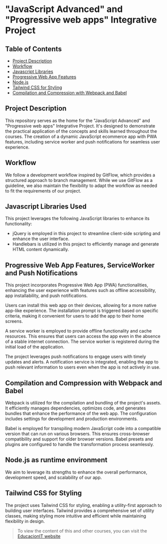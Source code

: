 # "JavaScript Advanced" and "Progressive web apps" Integrative Project

## Table of Contents
- [Project Description](#project-description)
- [Workflow](#workflow)
- [Javascript Libraries](#javascript-libraries-used)
- [Progressive Web App Features](#progressive-web-app-features)
- [Node.js](#Node.js-as-runtime-environment)
- [Tailwind CSS for Styling](#Tailwind-CSS-for-Styling)
- [Compilation and Compression with Webpack and Babel](#compilation-and-compression-with-webpack-and-babel)

## Project Description

This repository serves as the home for the "JavaScript Advanced" and "Progressive web apps" Integrative Project. It's designed to demonstrate the practical application of the concepts and skills learned throughout the courses. The creation of a dynamic JavaScript ecommerce app with PWA features, including service worker and push notifications for seamless user experience.

## Workflow

We follow a development workflow inspired by GitFlow, which provides a structured approach to branch management. While we use GitFlow as a guideline, we also maintain the flexibility to adapt the workflow as needed to fit the requirements of our project.

## Javascript Libraries Used

This project leverages the following JavaScript libraries to enhance its functionality:

- jQuery is employed in this project to streamline client-side scripting and enhance the user interface.
- Handlebars is utilized in this project to efficiently manage and generate HTML content dynamically.

## Progressive Web App Features, ServiceWorker and Push Notifications

This project incorporates Progressive Web App (PWA) functionalities, enhancing the user experience with features such as offline accessibility, app installability, and push notifications.

Users can install this web app on their devices, allowing for a more native app-like experience. The installation prompt is triggered based on specific criteria, making it convenient for users to add the app to their home screens.

A service worker is employed to provide offline functionality and cache resources. This ensures that users can access the app even in the absence of a stable internet connection. The service worker is registered during the initial load of the application.

The project leverages push notifications to engage users with timely updates and alerts. A notification service is integrated, enabling the app to push relevant information to users even when the app is not actively in use.

## Compilation and Compression with Webpack and Babel

Webpack is utilized for the compilation and bundling of the project's assets. It efficiently manages dependencies, optimizes code, and generates bundles that enhance the performance of the web app. The configuration includes settings for development and production environments.

Babel is employed for transpiling modern JavaScript code into a compatible version that can run on various browsers. This ensures cross-browser compatibility and support for older browser versions. Babel presets and plugins are configured to handle the transformation process seamlessly.

## Node.js as runtime environment

We aim to leverage its strengths to enhance the overall performance, development speed, and scalability of our app. 

## Tailwind CSS for Styling

The project uses Tailwind CSS for styling, enabling a utility-first approach to building user interfaces. Tailwind provides a comprehensive set of utility classes, making styling more intuitive and efficient while maintaining flexibility in design.

>
> To view the content of this and other courses, you can visit the [EducacionIT website](https://educacionit.com.ar)
>
